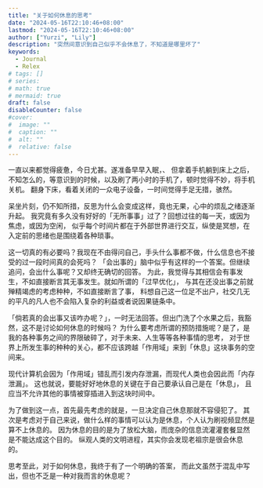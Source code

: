 ```yaml
---
title: "关于如何休息的思考"
date: "2024-05-16T22:10:46+08:00"
lastmod: "2024-05-16T22:10:46+08:00"
author: ["Yurzi", "Lily"]
description: "突然间意识到自己似乎不会休息了，不知道是哪里坏了"
keywords:
  - Journal
  - Relex
# tags: []
# series:
# math: true
# mermaid: true
draft: false
disableCounter: false
#cover:
#  image: ""
#  caption: ""
#  alt: ""
#  relative: false
---
```


一直以来都觉得疲惫，今日尤甚。遂准备早早入眠，、
但拿着手机躺到床上之后，不知怎么的，等意识到的时候，以及刷了两小时的手机了，顿时觉得不妙，将手机关机。
翻身下床，看着关闭的一众电子设备，一时间觉得手足无措，骇然。

呆坐片刻，仍不知所措，反思为什么会变成这样，竟也无果，心中的烦乱之绪逐渐升起。
我究竟有多久没有好好的「无所事事」过了？回想过往的每一天，或因为焦虑，或因为空闲，
似乎每个时间片都在于外部世界进行交互，纵使是冥想，在入定前的思绪也是围绕着各种琐事。

这一切真的有必要吗？我现在不由得问自己，手头什么事都不做，什么信息也不接受的过一段时间真的会死吗？
「会出事的」脑中似乎有这样的一个答案。但继续追问，会出什么事呢？又却终无确切的回答。
为此，我觉得与其相信会有事发生，不如直接断言其无事发生。就如所谓的「过早优化」，
与其在还没出事之前就殚精竭虑的考虑种种，不如直接断言了事，
料想自己这一位足不出户，社交几无的平凡的凡人也不会陷入复杂的利益或者说因果链条中。

「倘若真的会出事又该咋办呢？」，一时无法回答。但出门洗了个水果之后，我豁然，这不是讨论如何休息的时候吗？
为什么要考虑所谓的预防措施呢？是了，是我的各种事务之间的界限破碎了，对于未来、人生等等各种事情的思考，
对于世界上所发生事的种种的关心，都不应该跨越「作用域」来到「休息」这块事务的空间来。

现代计算机会因为「作用域」错乱而引发内存泄漏，而现代人类也会因此而「内存泄漏」。
这也就说，要能好好地休息的关键在于自己要承认自己是在「休息」，
且应当不允许其他的事情被穿插进入到这块时间中。

为了做到这一点，首先最先考虑的就是，一旦决定自己休息那就不容侵犯了。
其次是考虑对于自己来说，做什么样的事情可以认为是休息，个人认为刷视频显然是算不上休息的。
因为休息的目的是为了放松大脑，而庞杂的信息流灌灌套餐显然是不能达成这个目的。
纵观人类的文明进程，其实你会发现老祖宗是很会休息的。

思考至此，对于如何休息，我终于有了一个明确的答案，
而此文虽然于混乱中写出，但也不乏是一种对我而言的休息呢？
